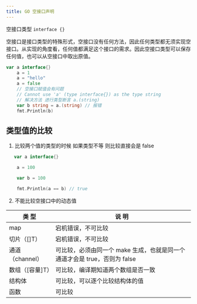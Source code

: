 ```yaml
---
title: GO 空接口声明
---
```


空接口类型 `interface {}`

空接口是接口类型的特殊形式，空接口没有任何方法，因此任何类型都无须实现空接口。从实现的角度看，任何值都满足这个接口的需求。因此空接口类型可以保存任何值，也可以从空接口中取出原值。

```go
var a interface{}
	a = 1
	a = "hello"
	a = false
	// 空接口赋值会有问题
	// Cannot use 'a' (type interface{}) as the type string
	// 解决方法 进行类型断言 a.(string)
	var b string = a.(string) // 报错
	fmt.Println(b)
```

## 类型值的比较

1. 比较两个值的类型的时候 如果类型不等 则比较直接会是 false

   

```go
   var a interface{}

   	a = 100

   	var b = 100

   	fmt.Println(a == b) // true
   ```

2. 不能比较空接口中的动态值

| 类 型           | 说 明                                                                     |
| --------------- | ------------------------------------------------------------------------- |
| map             | 宕机错误，不可比较                                                        |
| 切片（[]T）     | 宕机错误，不可比较                                                        |
| 通道（channel） | 可比较，必须由同一个 make 生成，也就是同一个通道才会是 true，否则为 false |
| 数组（[容量]T） | 可比较，编译期知道两个数组是否一致                                        |
| 结构体          | 可比较，可以逐个比较结构体的值                                            |
| 函数            | 可比较                                                                    |
